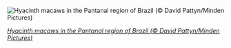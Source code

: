 
![Hyacinth macaws in the Pantanal region of Brazil (© David Pattyn/Minden Pictures)](https://cn.bing.com//th?id=OHR.HyacinthMacaws_EN-US1453969015_1920x1080.jpg&rf=LaDigue_1920x1080.jpg&pid=hp)

*[Hyacinth macaws in the Pantanal region of Brazil (© David Pattyn/Minden Pictures)](https://www.bing.com/search?q=hyacinth+macaw&form=hpcapt&filters=HpDate%3a%2220211001_0700%22)*
